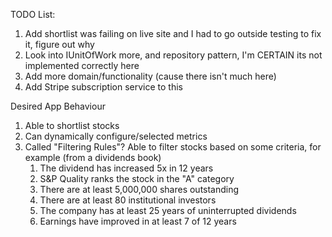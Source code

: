 TODO List:

1. Add shortlist was failing on live site and I had to go outside testing to fix it, figure out why
2. Look into IUnitOfWork more, and repository pattern, I'm CERTAIN its not implemented correctly here
3. Add more domain/functionality (cause there isn't much here)
4. Add Stripe subscription service to this


Desired App Behaviour

1. Able to shortlist stocks
2. Can dynamically configure/selected metrics
3. Called "Filtering Rules"? Able to filter stocks based on some criteria, 
for example (from a dividends book)
   1. The dividend has increased 5x in 12 years
   2. S&P Quality ranks the stock in the "A" category
   3. There are at least 5,000,000 shares outstanding
   4. There are at least 80 institutional investors
   5. The company has at least 25 years of uninterrupted dividends
   6. Earnings have improved in at least 7 of 12 years